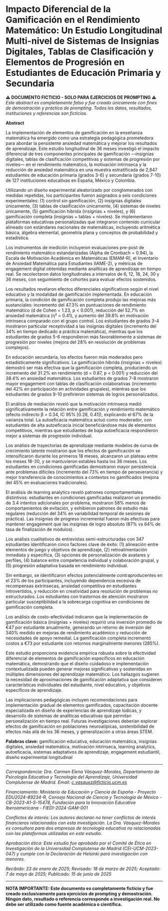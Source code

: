 # Impacto Diferencial de la Gamificación en el Rendimiento Matemático: Un Estudio Longitudinal Multi-nivel de Sistemas de Insignias Digitales, Tablas de Clasificación y Elementos de Progresión en Estudiantes de Educación Primaria y Secundaria

**⚠️ DOCUMENTO FICTICIO - SOLO PARA EJERCICIOS DE PROMPTING ⚠️**
*Este abstract es completamente falso y fue creado únicamente con fines de demostración y práctica de prompting. Todos los datos, resultados, instituciones y referencias son ficticios.*

**Abstract**

La implementación de elementos de gamificación en la enseñanza matemática ha emergido como una estrategia pedagógica prometedora para abordar la persistente ansiedad matemática y mejorar los resultados de aprendizaje. Este estudio longitudinal de 36 meses investigó el impacto diferencial de tres componentes principales de gamificación —insignias digitales, tablas de clasificación competitivas y sistemas de progresión por niveles— en el rendimiento matemático, la motivación intrínseca y la reducción de ansiedad matemática en una muestra estratificada de 2,847 estudiantes de educación primaria (grados 3-6) y secundaria (grados 7-10) de 127 instituciones educativas en España, México y Colombia.

Utilizando un diseño experimental aleatorizado por conglomerados con medidas repetidas, los participantes fueron asignados a seis condiciones experimentales: (1) control sin gamificación, (2) insignias digitales únicamente, (3) tablas de clasificación únicamente, (4) sistemas de niveles únicamente, (5) gamificación híbrida (insignias + niveles), y (6) gamificación completa (insignias + tablas + niveles). Se implementaron plataformas educativas personalizadas que integraron contenido curricular alineado con estándares nacionales de matemáticas, incluyendo aritmética básica, álgebra elemental, geometría plana y conceptos de probabilidad y estadística.

Los instrumentos de medición incluyeron evaluaciones pre-post de rendimiento matemático estandarizadas (Alpha de Cronbach = 0.94), la Escala de Motivación Académica en Matemáticas (EMAM-R), el Inventario de Ansiedad Matemática para Estudiantes (IAME-2), y métricas de engagement digital obtenidas mediante analíticas de aprendizaje en tiempo real. Se recolectaron datos longitudinales a intervalos de 6, 12, 18, 24, 30 y 36 meses, con seguimiento de cohortes para evaluar efectos sostenidos.

Los resultados revelaron efectos diferenciales significativos según el nivel educativo y la modalidad de gamificación implementada. En educación primaria, la condición de gamificación completa produjo las mejoras más sustanciales: incremento del 47.3% en puntuaciones de rendimiento matemático (d de Cohen = 1.23, p < 0.001), reducción del 52.7% en ansiedad matemática (η² = 0.41), y aumento del 39.8% en motivación intrínseca comparado con el grupo control. Los estudiantes de grados 3-4 mostraron particular receptividad a las insignias digitales (incremento del 34% en tiempo dedicado a práctica matemática), mientras que los estudiantes de grados 5-6 respondieron más favorablemente a sistemas de progresión por niveles (mejora del 28% en resolución de problemas complejos).

En educación secundaria, los efectos fueron más moderados pero estadísticamente significativos. La gamificación híbrida (insignias + niveles) demostró ser más efectiva que la gamificación completa, produciendo un incremento del 31.2% en rendimiento (d = 0.87, p < 0.001) y reducción del 38.4% en ansiedad matemática. Los estudiantes de grados 7-8 mostraron mayor engagement con tablas de clasificación colaborativas (incremento del 42% en participación en actividades grupales), mientras que los estudiantes de grados 9-10 prefirieron sistemas de logros personalizados.

El análisis de mediación reveló que la motivación intrínseca medió significativamente la relación entre gamificación y rendimiento matemático (efecto indirecto β = 0.34, IC 95% [0.28, 0.41]), explicando el 67% de la varianza total. La autoeficacia matemática actuó como moderador, con estudiantes de alta autoeficacia inicial beneficiándose más de elementos competitivos, mientras que estudiantes de baja autoeficacia respondieron mejor a sistemas de progresión individual.

Los análisis de trayectorias de aprendizaje mediante modelos de curva de crecimiento latente mostraron que los efectos de gamificación se intensificaron durante los primeros 18 meses, alcanzaron un plateau entre los meses 18-30, y se mantuvieron estables hasta los 36 meses. Los estudiantes en condiciones gamificadas demostraron mayor persistencia ante problemas difíciles (incremento del 73% en tiempo de perseverancia) y mejor transferencia de conocimientos a contextos no gamificados (mejora del 45% en evaluaciones tradicionales).

El análisis de learning analytics reveló patrones comportamentales distintivos: estudiantes en condiciones gamificadas realizaron un promedio de 3.4 intentos adicionales por problema, mostraron 58% menos de comportamientos de evitación, y exhibieron patrones de estudio más regulares (reducción del 34% en variabilidad temporal de sesiones de práctica). Las insignias de progreso incremental fueron más efectivas para mantener engagement que las insignias de logro absoluto (87% vs 64% de tasa de finalización de módulos).

Los análisis cualitativos de entrevistas semi-estructuradas con 347 estudiantes identificaron cinco factores clave de éxito: (1) alineación entre elementos de juego y objetivos de aprendizaje, (2) retroalimentación inmediata y específica, (3) opciones de personalización de avatares y perfiles, (4) balance entre competencia individual y colaboración grupal, y (5) progresión adaptativa basada en rendimiento individual.

Sin embargo, se identificaron efectos potencialmente contraproducentes en el 23% de los participantes, incluyendo dependencia excesiva de recompensas extrínsecas, ansiedad competitiva en estudiantes introvertidos, y reducción en creatividad para resolución de problemas no estructurados. Los estudiantes con trastornos de atención mostraron particular susceptibilidad a la sobrecarga cognitiva en condiciones de gamificación completa.

Los análisis de costo-efectividad indicaron que la implementación de gamificación básica (insignias + niveles) requirió una inversión promedio de €47 por estudiante anualmente, generando un retorno de inversión del 340% medido en mejoras de rendimiento académico y reducción de necesidades de apoyo remedial. La gamificación completa incrementó costos a €73 por estudiante con retornos marginalmente menores (285%).

Este estudio proporciona evidencia empírica robusta sobre la efectividad diferencial de elementos de gamificación específicos en educación matemática, demostrando que el diseño cuidadoso e implementación contextualizada pueden generar mejoras significativas y sostenidas en múltiples dimensiones del aprendizaje matemático. Los hallazgos sugieren la necesidad de aproximaciones de gamificación adaptativa que consideren características individuales del estudiante, nivel educativo, y objetivos específicos de aprendizaje.

Las implicaciones pedagógicas incluyen recomendaciones para implementación gradual de elementos gamificados, capacitación docente especializada en diseño de experiencias de aprendizaje lúdicas, y desarrollo de sistemas de analíticas educativas que permitan personalización en tiempo real. Futuras investigaciones deberían explorar efectos de gamificación en poblaciones neuroatípicas, sostenibilidad de efectos más allá de los 36 meses, y generalización a otras áreas STEM.

**Palabras clave:** gamificación educativa, educación matemática, insignias digitales, ansiedad matemática, motivación intrínseca, learning analytics, autoeficacia, sistemas adaptativos de aprendizaje, engagement estudiantil, diseño experimental longitudinal

---

*Correspondencia: Dra. Carmen Elena Vásquez-Morales, Departamento de Psicología Educativa y Tecnología del Aprendizaje, Universidad Complutense de Madrid. Email: c.vasquez@ficticio.ucm.es*

*Financiamiento: Ministerio de Educación y Ciencia de España - Proyecto EDU2024-89234-R, Consejo Nacional de Ciencia y Tecnología de México - CB-2023-A1-S-15478, Fundación para la Innovación Educativa Iberoamericana - FIEDI-2024-GAM-001*

*Conflictos de interés: Los autores declaran no tener conflictos de interés financieros relacionados con esta investigación. La Dra. Vásquez-Morales es consultora para dos empresas de tecnología educativa no relacionadas con las plataformas utilizadas en este estudio.*

*Aprobación ética: Este estudio fue aprobado por el Comité de Ética en Investigación de la Universidad Complutense de Madrid (CEI-UCM-2023-047) y cumple con la Declaración de Helsinki para investigación con menores.*

*Recibido: 23 de enero de 2025; Revisado: 18 de marzo de 2025; Aceptado: 7 de mayo de 2025; Publicado: 15 de junio de 2025*

---

**NOTA IMPORTANTE: Este documento es completamente ficticio y fue creado exclusivamente para ejercicios de prompting y demostración. Ningún dato, resultado o referencia corresponde a investigación real. No debe ser utilizado como fuente académica o científica.**